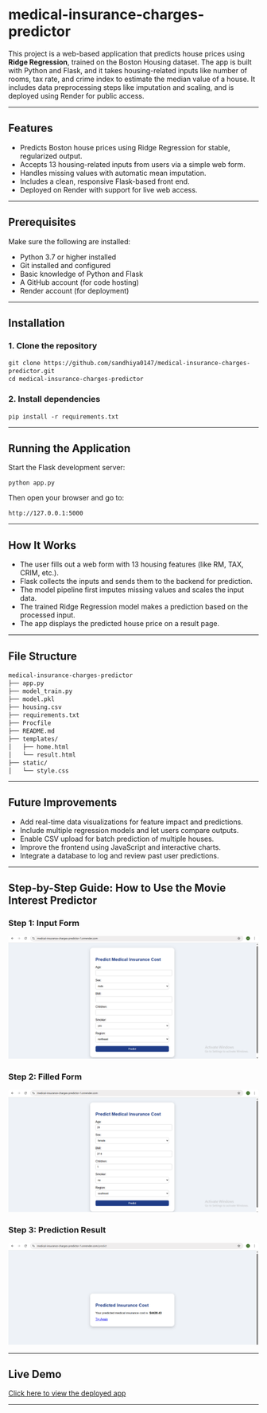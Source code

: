 # medical-insurance-charges-predictor

This project is a web-based application that predicts house prices using **Ridge Regression**, trained on the Boston Housing dataset. The app is built with Python and Flask, and it takes housing-related inputs like number of rooms, tax rate, and crime index to estimate the median value of a house. It includes data preprocessing steps like imputation and scaling, and is deployed using Render for public access.

---

## Features

- Predicts Boston house prices using Ridge Regression for stable, regularized output.
- Accepts 13 housing-related inputs from users via a simple web form.
- Handles missing values with automatic mean imputation.
- Includes a clean, responsive Flask-based front end.
- Deployed on Render with support for live web access.

---

## Prerequisites

Make sure the following are installed:

- Python 3.7 or higher installed
- Git installed and configured
- Basic knowledge of Python and Flask
- A GitHub account (for code hosting)
- Render account (for deployment)

---

## Installation

### 1. Clone the repository

```
git clone https://github.com/sandhiya0147/medical-insurance-charges-predictor.git
cd medical-insurance-charges-predictor
```

### 2. Install dependencies

```
pip install -r requirements.txt
```

---

## Running the Application

Start the Flask development server:

```
python app.py
```

Then open your browser and go to:

```
http://127.0.0.1:5000
```

---

## How It Works

- The user fills out a web form with 13 housing features (like RM, TAX, CRIM, etc.).
- Flask collects the inputs and sends them to the backend for prediction.
- The model pipeline first imputes missing values and scales the input data.
- The trained Ridge Regression model makes a prediction based on the processed input.
- The app displays the predicted house price on a result page.
  
---

## File Structure

```
medical-insurance-charges-predictor
├── app.py
├── model_train.py
├── model.pkl
├── housing.csv
├── requirements.txt
├── Procfile
├── README.md
├── templates/
│   ├── home.html
│   └── result.html
├── static/
│   └── style.css       
```

---

## Future Improvements

- Add real-time data visualizations for feature impact and predictions.
- Include multiple regression models and let users compare outputs.
- Enable CSV upload for batch prediction of multiple houses.
- Improve the frontend using JavaScript and interactive charts.
- Integrate a database to log and review past user predictions.

---



## Step-by-Step Guide: How to Use the Movie Interest Predictor


### Step 1: Input Form
![Form](assets/input_form.png)  

### Step 2: Filled Form 
![Prediction Result](assets/filled_input.png)  

### Step 3: Prediction Result
![Full Page](assets/predicted_result.png)

---

## Live Demo

[Click here to view the deployed app](https://medical-insurance-charges-predictor-1.onrender.com)

---
